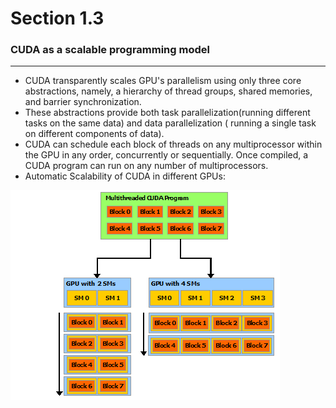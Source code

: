 # Section 1.3
### CUDA as a scalable programming model
-------------
- CUDA transparently scales GPU's parallelism using only three core abstractions, namely, a hierarchy of thread groups, shared memories, and barrier synchronization. 
- These abstractions provide both task parallelization(running different tasks on the same data) and data parallelization ( running a single task on different components of data).
- CUDA can schedule each block of threads on any multiprocessor within the GPU in any order, concurrently or sequentially. Once compiled, a CUDA program can run on any number of multiprocessors.
- Automatic Scalability of CUDA in different GPUs: 

![alt text](automatic-scalability.png)
